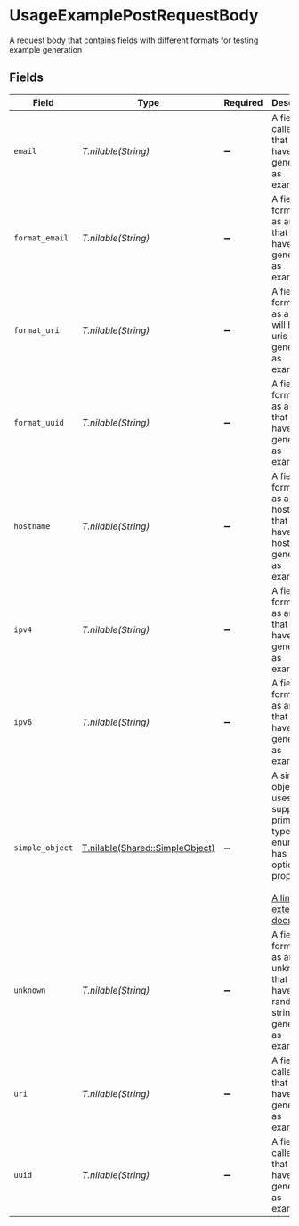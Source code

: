 # UsageExamplePostRequestBody

A request body that contains fields with different formats for testing example generation


## Fields

| Field                                                                                                                                                             | Type                                                                                                                                                              | Required                                                                                                                                                          | Description                                                                                                                                                       |
| ----------------------------------------------------------------------------------------------------------------------------------------------------------------- | ----------------------------------------------------------------------------------------------------------------------------------------------------------------- | ----------------------------------------------------------------------------------------------------------------------------------------------------------------- | ----------------------------------------------------------------------------------------------------------------------------------------------------------------- |
| `email`                                                                                                                                                           | *T.nilable(String)*                                                                                                                                               | :heavy_minus_sign:                                                                                                                                                | A field called email that will have emails generated as examples                                                                                                  |
| `format_email`                                                                                                                                                    | *T.nilable(String)*                                                                                                                                               | :heavy_minus_sign:                                                                                                                                                | A field formatted as an email that will have emails generated as examples                                                                                         |
| `format_uri`                                                                                                                                                      | *T.nilable(String)*                                                                                                                                               | :heavy_minus_sign:                                                                                                                                                | A field formatted as a uri that will have uris generated as examples                                                                                              |
| `format_uuid`                                                                                                                                                     | *T.nilable(String)*                                                                                                                                               | :heavy_minus_sign:                                                                                                                                                | A field formatted as a uuid that will have uuids generated as examples                                                                                            |
| `hostname`                                                                                                                                                        | *T.nilable(String)*                                                                                                                                               | :heavy_minus_sign:                                                                                                                                                | A field formatted as a hostname that will have hostnames generated as examples                                                                                    |
| `ipv4`                                                                                                                                                            | *T.nilable(String)*                                                                                                                                               | :heavy_minus_sign:                                                                                                                                                | A field formatted as an ipv4 that will have ipv4s generated as examples                                                                                           |
| `ipv6`                                                                                                                                                            | *T.nilable(String)*                                                                                                                                               | :heavy_minus_sign:                                                                                                                                                | A field formatted as an ipv6 that will have ipv6s generated as examples                                                                                           |
| `simple_object`                                                                                                                                                   | [T.nilable(Shared::SimpleObject)](../../models/shared/simpleobject.md)                                                                                            | :heavy_minus_sign:                                                                                                                                                | A simple object that uses all our supported primitive types and enums and has optional properties.<br/><br/>[A link to the external docs.](https://docs.speakeasyapi.dev) |
| `unknown`                                                                                                                                                         | *T.nilable(String)*                                                                                                                                               | :heavy_minus_sign:                                                                                                                                                | A field formatted as an unknown that will have random strings generated as examples                                                                               |
| `uri`                                                                                                                                                             | *T.nilable(String)*                                                                                                                                               | :heavy_minus_sign:                                                                                                                                                | A field called uri that will have uris generated as examples                                                                                                      |
| `uuid`                                                                                                                                                            | *T.nilable(String)*                                                                                                                                               | :heavy_minus_sign:                                                                                                                                                | A field called uuid that will have uuids generated as examples                                                                                                    |